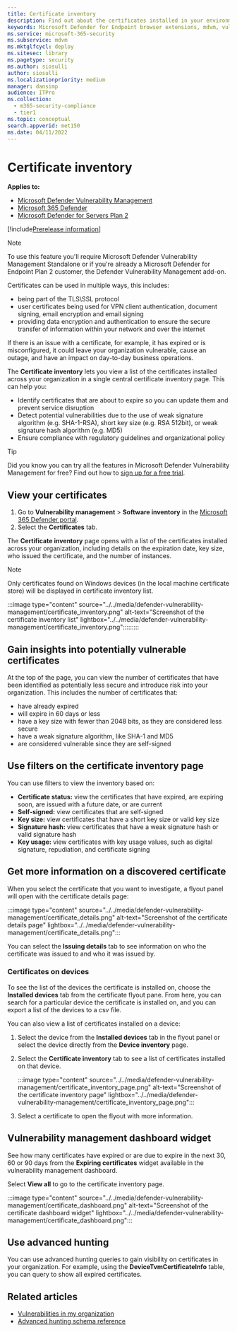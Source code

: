 ```yaml
---
title: Certificate inventory
description: Find out about the certificates installed in your environment
keywords: Microsoft Defender for Endpoint browser extensions, mdvm, vulnerability management
ms.service: microsoft-365-security
ms.subservice: mdvm
ms.mktglfcycl: deploy
ms.sitesec: library
ms.pagetype: security
ms.author: siosulli
author: siosulli
ms.localizationpriority: medium
manager: dansimp
audience: ITPro
ms.collection:
  - m365-security-compliance
  - tier1
ms.topic: conceptual
search.appverid: met150
ms.date: 04/11/2022
---
```


# Certificate inventory

**Applies to:**

- [Microsoft Defender Vulnerability Management](https://go.microsoft.com/fwlink/?linkid=2229011)
- [Microsoft 365 Defender](https://go.microsoft.com/fwlink/?linkid=2118804)
- [Microsoft Defender for Servers Plan 2](/azure/defender-for-cloud/plan-defender-for-servers-select-plan) 

[!include[Prerelease information](../../includes/prerelease.md)]

> [!NOTE]
> To use this feature you'll require Microsoft Defender Vulnerability Management Standalone or if you're already a Microsoft Defender for Endpoint Plan 2 customer, the Defender Vulnerability Management add-on.

Certificates can be used in multiple ways, this includes:

- being part of the TLS\SSL protocol
- user certificates being used for VPN client authentication, document signing, email encryption and email signing
- providing data encryption and authentication to ensure the secure transfer of information within your network and over the internet

If there is an issue with a certificate, for example, it has expired or is misconfigured, it could leave your organization vulnerable, cause an outage, and have an impact on day-to-day business operations.

The **Certificate inventory** lets you view a list of the certificates installed across your organization in a single central certificate inventory page. This can help you:

- Identify certificates that are about to expire so you can update them and prevent service disruption
- Detect potential vulnerabilities due to the use of weak signature algorithm (e.g. SHA-1-RSA), short key size (e.g. RSA 512bit), or weak signature hash algorithm (e.g. MD5)
- Ensure compliance with regulatory guidelines and organizational policy

> [!TIP]
> Did you know you can try all the features in Microsoft Defender Vulnerability Management for free? Find out how to [sign up for a free trial](../defender-vulnerability-management/defender-vulnerability-management-trial.md).

## View your certificates

1. Go to **Vulnerability management** > **Software inventory** in the [Microsoft 365 Defender portal](https://security.microsoft.com).
2. Select the **Certificates** tab.

The **Certificate inventory** page opens with a list of the certificates installed across your organization, including details on the expiration date, key size, who issued the certificate, and the number of instances.

> [!NOTE]
> Only certificates found on Windows devices (in the local machine certificate store) will be displayed in certificate inventory list.

   :::image type="content" source="../../media/defender-vulnerability-management/certificate_inventory.png" alt-text="Screenshot of the certificate inventory list" lightbox="../../media/defender-vulnerability-management/certificate_inventory.png":::::::::

## Gain insights into potentially vulnerable certificates

At the top of the page, you can view the number of certificates that have been identified as potentially less secure and introduce risk into your organization. This includes the number of certificates that:

- have already expired
- will expire in 60 days or less
- have a key size with fewer than 2048 bits, as they are considered less secure
- have a weak signature algorithm, like SHA-1 and MD5
- are considered vulnerable since they are self-signed

## Use filters on the certificate inventory page

You can use filters to view the inventory based on:

- **Certificate status:** view the certificates that have expired, are expiring soon, are issued with a future date, or are current
- **Self-signed:** view certificates that are self-signed
- **Key size:** view certificates that have a short key size or valid key size
- **Signature hash:** view certificates that have a weak signature hash or valid signature hash
- **Key usage:** view certificates with key usage values, such as digital signature, repudiation, and certificate signing

## Get more information on a discovered certificate

When you select the certificate that you want to investigate, a flyout panel will open with the certificate details page:

   :::image type="content" source="../../media/defender-vulnerability-management/certificate_details.png" alt-text="Screenshot of the certificate details page" lightbox="../../media/defender-vulnerability-management/certificate_details.png":::

You can select the **Issuing details** tab to see information on who the certificate was issued to and who it was issued by.

### Certificates on devices

To see the list of the devices the certificate is installed on, choose the **Installed devices** tab from the certificate flyout pane. From here, you can search for a particular device the certificate is installed on, and you can export a list of the devices to a csv file.

You can also view a list of certificates installed on a device:

1. Select the device from the **Installed devices** tab in the flyout panel or select the device directly from the **Device inventory** page.
2. Select the **Certificate inventory** tab to see a list of certificates installed on that device.

   :::image type="content" source="../../media/defender-vulnerability-management/certificate_inventory_page.png" alt-text="Screenshot of the certificate inventory page" lightbox="../../media/defender-vulnerability-management/certificate_inventory_page.png":::

3. Select a certificate to open the flyout with more information.

## Vulnerability management dashboard widget

See how many certificates have expired or are due to expire in the next 30, 60 or 90 days from the **Expiring certificates** widget available in the vulnerability management dashboard.

Select **View all** to go to the certificate inventory page.

:::image type="content" source="../../media/defender-vulnerability-management/certificate_dashboard.png" alt-text="Screenshot of the certificate dashboard widget" lightbox="../../media/defender-vulnerability-management/certificate_dashboard.png":::

## Use advanced hunting

You can use advanced hunting queries to gain visibility on certificates in your organization. For example, using the **DeviceTvmCertificateInfo** table, you can query to show all expired certificates.

## Related articles

- [Vulnerabilities in my organization](tvm-weaknesses.md)
- [Advanced hunting schema reference](../defender-endpoint/advanced-hunting-schema-reference.md)
